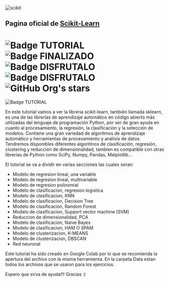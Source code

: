 ![scikit](https://github.com/Vozmediano/Sklearn_Tutorial/assets/140751734/276235a7-5023-4d49-95e2-c0ae17c9f438)

## Pagina oficial de [Scikit-Learn](https://scikit-learn.org/stable/)

# ![Badge TUTORIAL](https://img.shields.io/badge/TYPE-TUTORIAL-blue) ![Badge FINALIZADO](https://img.shields.io/badge/STATUS-FINALIZADO-green) ![Badge DISFRUTALO](https://img.shields.io/badge/LANGUAGE-PYTHON-red?style=flat&logo=python&logoColor=WHITE&logoSize=auto) ![Badge DISFRUTALO](https://img.shields.io/badge/ENJOY%20IT-8A2BE2) ![GitHub Org's stars](https://img.shields.io/github/stars/camilafernanda?style=social)

![Badge TUTORIAL](https://img.shields.io/badge/LANGUAGE-C-red?style=flat&logo=c&logoColor=white&logoSize=auto)



En este tutorial vamos a ver la libreria scikit-learn, también llamada sklearn, es una de las librerías de aprendizaje automático en código abierto más utilizadas del lenguaje de programación Python, por ser de gran ayuda en cuanto al procesamiento, la regresión, la clasificación y la selección de modelos. Contiene una gran variedad de algoritmos de aprendizaje automático y herramientas de procesamiento y análisis de datos.
Tendremos disponibles diferentes algoritmos de clasificación, regresión, clustering y reducción de dimensionalidad, tambien es compatible con otras librerías de Python como SciPy, Numpy, Pandas, Matplotlib... 

El tutorial se va a dividir en varias secciones las cuales seran:

- Modelo de regresion lineal, una variable
- Modelo de regresion lineal, multivariable
- Modelo de regresion polinomial
- Modelo de clasificacion, regresion logistica
- Modelo de clasificacion, KNN
- Modelo de clasificacion, Decision Tree
- Modelo de clasificacion, Random Forest
- Modelo de clasificacion, Support vector machine (SVM)
- Reduccion de dimensionalidad, PCA
- Modelo de clasificacion, Naive Bayes
- Modelo de clasificacion, HAM O SPAM
- Modelo de clusterizacion, K-MEANS
- Modelo de clusterizacion, DBSCAN
- Red neuronal

Este tutorial ha sido creado en Google Colab por lo que se recomienda la apertura del archivo con la misma herramienta.
En la carpeta Data estan todos los archivos que se usaron para los ejercicios.

Espero que sirva de ayuda!!! Gracias :)

